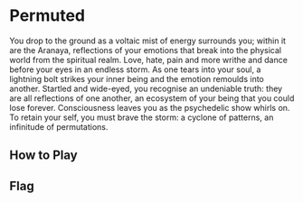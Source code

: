 # Permuted

You drop to the ground as a voltaic mist of energy surrounds you; within it are
the Aranaya, reflections of your emotions that break into the physical world
from the spiritual realm. Love, hate, pain and more writhe and dance before
your eyes in an endless storm. As one tears into your soul, a lightning bolt
strikes your inner being and the emotion remoulds into another. Startled and
wide-eyed, you recognise an undeniable truth: they are all reflections of one
another, an ecosystem of your being that you could lose forever. Consciousness
leaves you as the psychedelic show whirls on. To retain your self, you must
brave the storm: a cyclone of patterns, an infinitude of permutations.

## How to Play


## Flag
